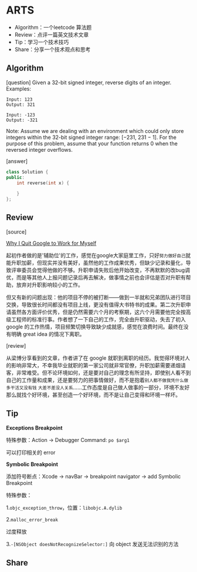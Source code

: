 # ARTS
- Algorithm：一个leetcode 算法题
- Review：点评一篇英文技术文章
- Tip：学习一个技术技巧
- Share：分享一个技术观点和思考

## Algorithm

[question]
Given a 32-bit signed integer, reverse digits of an integer.
Examples:
```
Input: 123
Output: 321

Input: -123
Output: -321
```
Note:
Assume we are dealing with an environment which could only store integers within the 32-bit signed integer range: [−231,  231 − 1]. For the purpose of this problem, assume that your function returns 0 when the reversed integer overflows.

[answer]

```c++
class Solution {
public:
	int reverse(int x) {
		
	}
};
```


## Review

[source]

[ Why I Quit Google to Work for Myself](https://mtlynch.io/why-i-quit-google/?utm_source=wanqu.co&utm_campaign=Wanqu+Daily&utm_medium=website)

起初作者做的是'辅助位'的工作，感觉在google大家庭里工作，只好`努力做好自己`就能升职加薪，但现实并没有美好，虽然他的工作成果优秀，但缺少记录和量化，导致评审委员会觉得他做的不够。升职申请失败后他开始改变，不再默默的改bug调优，而是等其他人上报问题记录后再去解决，做事情之前也会评估是否对升职有帮助，放弃对升职影响较小的工作。

但又有新的问题出现：他的项目不停的被打断——做到一半就和兄弟团队进行项目交换，导致很长时间都没有项目上线，更没有值得大书特书的成果。第二次升职申请虽然各方面评价优秀，但是仍然需要六个月的考察期，这六个月需要他完全按高级工程师的标准行事。作者想了一下自己的工作，完全由升职驱动，失去了初入 google 的工作热情，项目频繁切换导致缺少成就感，感觉在浪费时间。最终在没有明确 great idea 的情况下离职。

[review]

从梁博分享看到的文章，作者讲了在 google 就职到离职的经历。我觉得环境对人的影响非常大，不幸我毕业就职的第一家公司就非常官僚，升职加薪需要递烟请客，非常难受。但不论环境如何，还是要对自己的理念有所坚持，即使别人看不到自己的工作量和成果，还是要努力的把事情做好，而不是抱着`别人都不做我凭什么做` `多干活又没有钱` `大差不差没人关系`……工作态度是自己做人做事的一部分，环境不友好那么就找个好环境，甚至创造一个好环境，而不是让自己变得和环境一样坏。

## Tip

**Exceptions Breakpoint**

特殊参数：Action -> Debugger Command: ` po $arg1 `

可以打印相关的 error

**Symbolic Breakpoint**

添加符号断点：Xcode -> navBar -> breakpoint navigator -> add Symbolic Breakpoint 

特殊参数：

1.`objc_exception_throw`，位置：`libobjc.A.dylib`

2.`malloc_error_break`

过度释放

3.`-[NSObject doesNotRecognizeSelector:]` 向 object 发送无法识别的方法




## Share



